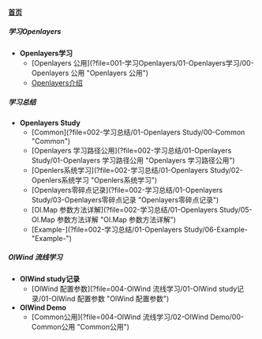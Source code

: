 
#### [首页](?file=home-首页)

##### 学习Openlayers
- **Openlayers学习**
    - [Openlayers 公用](?file=001-学习Openlayers/01-Openlayers学习/00-Openlayers 公用 "Openlayers 公用")
    - [Openlayers介绍](?file=001-学习Openlayers/01-Openlayers学习/01-Openlayers介绍 "Openlayers介绍")

##### 学习总结
- **Openlayers Study**
    - [Common](?file=002-学习总结/01-Openlayers Study/00-Common "Common")
    - [Openlayers 学习路径公用](?file=002-学习总结/01-Openlayers Study/01-Openlayers 学习路径公用 "Openlayers 学习路径公用")
    - [Openlers系统学习](?file=002-学习总结/01-Openlayers Study/02-Openlers系统学习 "Openlers系统学习")
    - [Openlayers零碎点记录](?file=002-学习总结/01-Openlayers Study/03-Openlayers零碎点记录 "Openlayers零碎点记录")
    - [Ol.Map 参数方法详解](?file=002-学习总结/01-Openlayers Study/05-Ol.Map 参数方法详解 "Ol.Map 参数方法详解")
    - [Example-](?file=002-学习总结/01-Openlayers Study/06-Example- "Example-")

##### OlWind 流线学习
- **OlWind study记录**
    - [OlWind 配置参数](?file=004-OlWind 流线学习/01-OlWind study记录/01-OlWind 配置参数 "OlWind 配置参数")
- **OlWind Demo**
    - [Common公用](?file=004-OlWind 流线学习/02-OlWind Demo/00-Common公用 "Common公用")
